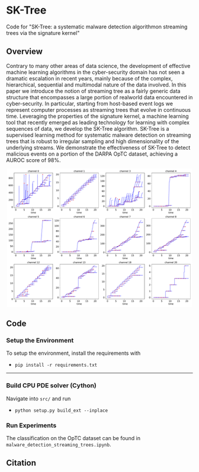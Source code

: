 # SK-Tree
Code for "SK-Tree: a systematic malware detection algorithmon streaming trees via the signature kernel"

## Overview

Contrary to many other areas of data science, the development of effective machine learning algorithms in the cyber-security domain has not seen a dramatic escalation in
recent years, mainly because of the complex, hierarchical, sequential and multimodal nature of the data involved. In this paper we introduce the notion of streaming tree as a fairly generic data structure that encompasses a large portion of realworld data encountered in cyber-security. In particular, starting from host-based event logs we represent computer processes as streaming trees that evolve in continuous time. Leveraging the properties of the signature kernel, a machine learning tool that recently emerged as leading technology for learning with complex sequences of data, we develop the SK-Tree algorithm. SK-Tree is a supervised learning method for systematic malware detection on streaming trees that is robust to irregular sampling and high dimensionality of the underlying streams. We demonstrate the effectiveness of SK-Tree to detect malicious events on a portion of the DARPA OpTC dataset, achieving a AUROC score of 98%.

<p align="center">
    <img class="center" src="./pictures/trees_pic.png" width="500"/>
</p>


## Code

### Setup the Environment
To setup the environment, install the requirements with

+ `pip install -r requirements.txt`

-----

### Build CPU PDE solver (Cython)
Navigate into `src/` and run

+ `python setup.py build_ext --inplace`

### Run Experiments
The classification on the OpTC dataset can be found in `malware_detection_streaming_trees.ipynb`. 

## Citation

<!-- 

```bibtex
@article{cass2020computing,
  title={The Signature Kernel is the solution of a Goursat PDE},
  author={Salvi, Cristopher and Cass, Thomas and Lyons, Terry and Yang, Weixin},
  journal={arXiv preprint arXiv:2006.14794},
  year={2020}
}
```

-->

